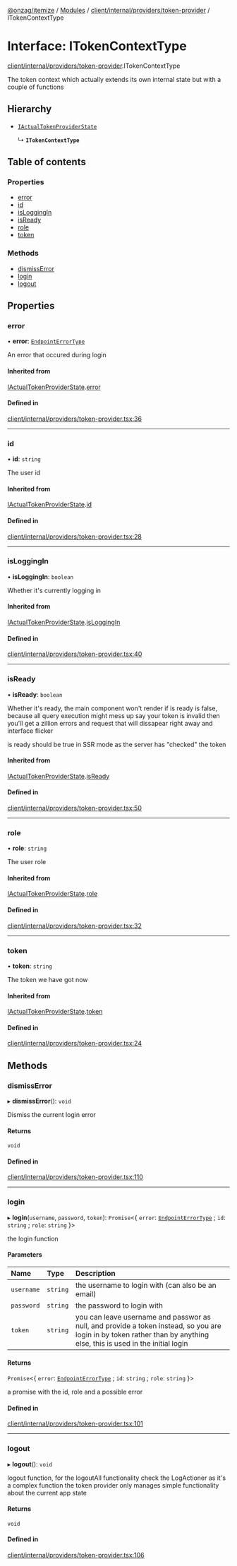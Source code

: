 [@onzag/itemize](../README.md) / [Modules](../modules.md) / [client/internal/providers/token-provider](../modules/client_internal_providers_token_provider.md) / ITokenContextType

# Interface: ITokenContextType

[client/internal/providers/token-provider](../modules/client_internal_providers_token_provider.md).ITokenContextType

The token context which actually extends its own internal state
but with a couple of functions

## Hierarchy

- [`IActualTokenProviderState`](client_internal_providers_token_provider.IActualTokenProviderState.md)

  ↳ **`ITokenContextType`**

## Table of contents

### Properties

- [error](client_internal_providers_token_provider.ITokenContextType.md#error)
- [id](client_internal_providers_token_provider.ITokenContextType.md#id)
- [isLoggingIn](client_internal_providers_token_provider.ITokenContextType.md#isloggingin)
- [isReady](client_internal_providers_token_provider.ITokenContextType.md#isready)
- [role](client_internal_providers_token_provider.ITokenContextType.md#role)
- [token](client_internal_providers_token_provider.ITokenContextType.md#token)

### Methods

- [dismissError](client_internal_providers_token_provider.ITokenContextType.md#dismisserror)
- [login](client_internal_providers_token_provider.ITokenContextType.md#login)
- [logout](client_internal_providers_token_provider.ITokenContextType.md#logout)

## Properties

### error

• **error**: [`EndpointErrorType`](../modules/base_errors.md#endpointerrortype)

An error that occured during login

#### Inherited from

[IActualTokenProviderState](client_internal_providers_token_provider.IActualTokenProviderState.md).[error](client_internal_providers_token_provider.IActualTokenProviderState.md#error)

#### Defined in

[client/internal/providers/token-provider.tsx:36](https://github.com/onzag/itemize/blob/5c2808d3/client/internal/providers/token-provider.tsx#L36)

___

### id

• **id**: `string`

The user id

#### Inherited from

[IActualTokenProviderState](client_internal_providers_token_provider.IActualTokenProviderState.md).[id](client_internal_providers_token_provider.IActualTokenProviderState.md#id)

#### Defined in

[client/internal/providers/token-provider.tsx:28](https://github.com/onzag/itemize/blob/5c2808d3/client/internal/providers/token-provider.tsx#L28)

___

### isLoggingIn

• **isLoggingIn**: `boolean`

Whether it's currently logging in

#### Inherited from

[IActualTokenProviderState](client_internal_providers_token_provider.IActualTokenProviderState.md).[isLoggingIn](client_internal_providers_token_provider.IActualTokenProviderState.md#isloggingin)

#### Defined in

[client/internal/providers/token-provider.tsx:40](https://github.com/onzag/itemize/blob/5c2808d3/client/internal/providers/token-provider.tsx#L40)

___

### isReady

• **isReady**: `boolean`

Whether it's ready, the main component won't render
if is ready is false, because all query execution might mess up
say your token is invalid then you'll get a zillion errors and request
that will dissapear right away and interface flicker

is ready should be true in SSR mode as the server has "checked"
the token

#### Inherited from

[IActualTokenProviderState](client_internal_providers_token_provider.IActualTokenProviderState.md).[isReady](client_internal_providers_token_provider.IActualTokenProviderState.md#isready)

#### Defined in

[client/internal/providers/token-provider.tsx:50](https://github.com/onzag/itemize/blob/5c2808d3/client/internal/providers/token-provider.tsx#L50)

___

### role

• **role**: `string`

The user role

#### Inherited from

[IActualTokenProviderState](client_internal_providers_token_provider.IActualTokenProviderState.md).[role](client_internal_providers_token_provider.IActualTokenProviderState.md#role)

#### Defined in

[client/internal/providers/token-provider.tsx:32](https://github.com/onzag/itemize/blob/5c2808d3/client/internal/providers/token-provider.tsx#L32)

___

### token

• **token**: `string`

The token we have got now

#### Inherited from

[IActualTokenProviderState](client_internal_providers_token_provider.IActualTokenProviderState.md).[token](client_internal_providers_token_provider.IActualTokenProviderState.md#token)

#### Defined in

[client/internal/providers/token-provider.tsx:24](https://github.com/onzag/itemize/blob/5c2808d3/client/internal/providers/token-provider.tsx#L24)

## Methods

### dismissError

▸ **dismissError**(): `void`

Dismiss the current login error

#### Returns

`void`

#### Defined in

[client/internal/providers/token-provider.tsx:110](https://github.com/onzag/itemize/blob/5c2808d3/client/internal/providers/token-provider.tsx#L110)

___

### login

▸ **login**(`username`, `password`, `token`): `Promise`<{ `error`: [`EndpointErrorType`](../modules/base_errors.md#endpointerrortype) ; `id`: `string` ; `role`: `string`  }\>

the login function

#### Parameters

| Name | Type | Description |
| :------ | :------ | :------ |
| `username` | `string` | the username to login with (can also be an email) |
| `password` | `string` | the password to login with |
| `token` | `string` | you can leave username and passwor as null, and provide a token instead, so you are login in by token rather than by anything else, this is used in the initial login |

#### Returns

`Promise`<{ `error`: [`EndpointErrorType`](../modules/base_errors.md#endpointerrortype) ; `id`: `string` ; `role`: `string`  }\>

a promise with the id, role and a possible error

#### Defined in

[client/internal/providers/token-provider.tsx:101](https://github.com/onzag/itemize/blob/5c2808d3/client/internal/providers/token-provider.tsx#L101)

___

### logout

▸ **logout**(): `void`

logout function, for the logoutAll functionality check the LogActioner as it's a complex function
the token provider only manages simple functionality about the current app state

#### Returns

`void`

#### Defined in

[client/internal/providers/token-provider.tsx:106](https://github.com/onzag/itemize/blob/5c2808d3/client/internal/providers/token-provider.tsx#L106)
